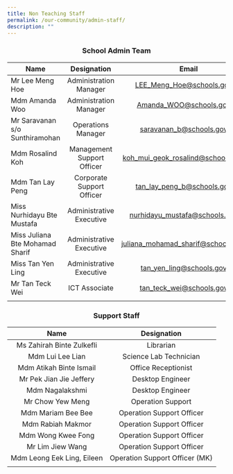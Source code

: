 ```yaml
---
title: Non Teaching Staff
permalink: /our-community/admin-staff/
description: ""
---
```

### **<center>School Admin Team</center>**

| Name | Designation | Email |
| ----------------- | :------------------: | :-----------------: |
| Mr Lee Meng Hoe | Administration Manager | [LEE_Meng_Hoe@schools.gov.sg](mailto:LEE_Meng_Hoe@schools.gov.sg) |
| Mdm Amanda Woo | Administration Manager | [Amanda_WOO@schools.gov.sg](mailto:Amanda_WOO@schools.gov.sg) |
| Mr Saravanan s/o Sunthiramohan | Operations Manager | [saravanan_b@schools.gov.sg](mailto:saravanan_b@schools.gov.sg) |
| Mdm Rosalind Koh | Management Support Officer | [koh_mui_geok_rosalind@schools.gov.sg](mailto:koh_mui_geok_rosalind@schools.gov.sg) |
| Mdm Tan Lay Peng | Corporate Support Officer | [tan_lay_peng_b@schools.gov.sg](mailto:tan_lay_peng_b@schools.gov.sg) |
| Miss Nurhidayu Bte Mustafa | Administrative Executive | [nurhidayu_mustafa@schools.gov.sg](mailto:nurhidayu_mustafa@schools.gov.sg) |
| Miss Juliana Bte Mohamad Sharif | Administrative Executive | [juliana_mohamad_sharif@schools.gov.sg](mailto:juliana_mohamad_sharif@schools.gov.sg) |
| Miss Tan Yen Ling | Administrative Executive | [tan_yen_ling@schools.gov.sg](mailto:tan_yen_ling@schools.gov.sg) |
| Mr Tan Teck Wei | ICT Associate | [tan_teck_wei@schools.gov.sg](mailto:tan_teck_wei@schools.gov.sg) |
| | |

### **<center>Support Staff</center>**

| Name | Designation |
| :-----------------: | :------------------: |
| Ms Zahirah Binte Zulkefli | Librarian |
| Mdm Lui Lee Lian | Science Lab Technician |
| Mdm Atikah Binte Ismail | Office Receptionist |
| Mr Pek Jian Jie Jeffery | Desktop Engineer |
| Mdm Nagalakshmi | Desktop Engineer |
| Mr Chow Yew Meng | Operation Support |
| Mdm Mariam Bee Bee | Operation Support Officer |
| Mdm Rabiah Makmor | Operation Support Officer |
| Mdm Wong Kwee Fong | Operation Support Officer |
| Mr Lim Jiew Wang | Operation Support Officer |
| Mdm Leong Eek Ling, Eileen | Operation Support Officer (MK) |
| | |